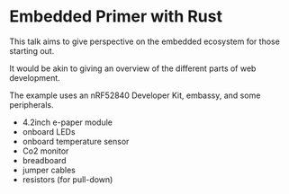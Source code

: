 # Embedded Primer with Rust

This talk aims to give perspective on the embedded ecosystem for those starting out.

It would be akin to giving an overview of the different parts of web development.

The example uses an nRF52840 Developer Kit, embassy, and some peripherals.
- 4.2inch e-paper module
- onboard LEDs
- onboard temperature sensor
- Co2 monitor
- breadboard
- jumper cables
- resistors (for pull-down)
